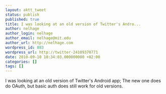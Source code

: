 ```yaml
---
layout: aktt_tweet
status: publish
published: true
title: I was looking at an old version of Twitter's Andro...
author: nelhage
author_login: nelhage
author_email: nelhage@mit.edu
author_url: http://nelhage.com
wordpress_id: 883
wordpress_url: http://twitter-24109370771
date: 2010-09-10 10:34:03.000000000 +02:00
categories: []
tags: []
---
```

I was looking at an old version of Twitter's Android app; The new one does do OAuth, but basic auth does still work for old versions.
